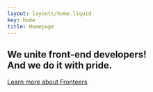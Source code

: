 ```yaml
---
layout: layouts/home.liquid
key: home
title: Homepage
---
```

## We unite front-end developers! <br /> And we do it with pride.

<a href="{{locale}}/join-us/" class="button button-parentheses">Learn more
<span class="visually-hidden">about Fronteers</span></a>
